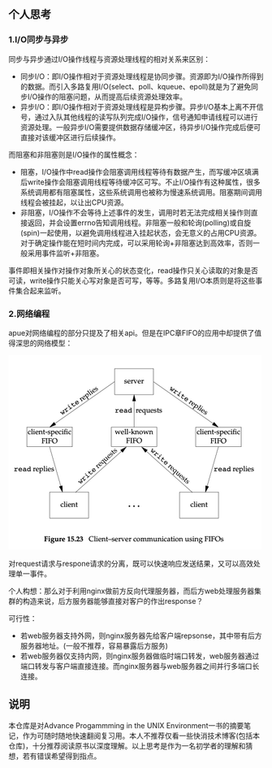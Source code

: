 ## 个人思考

### 1.I/O同步与异步

同步与异步通过I/O操作线程与资源处理线程的相对关系来区别：

- 同步I/O：即I/O操作相对于资源处理线程是协同步骤。资源即为I/O操作所得到的数据。而引入多路复用I/O(select、poll、kqueue、epoll)就是为了避免同步I/O操作的阻塞问题，从而提高后续资源处理效率。
- 异步I/O：即I/O操作相对于资源处理线程是异构步骤。异步I/O基本上离不开信号，通过入队其他线程的读写队列完成I/O操作，信号通知申请线程可以进行资源处理。一般异步I/O需要提供数据存储缓冲区，待异步I/O操作完成后便可直接对该缓冲区进行后续操作。

而阻塞和非阻塞则是I/O操作的属性概念：

- 阻塞，I/O操作中read操作会阻塞调用线程等待有数据产生，而写缓冲区填满后write操作会阻塞调用线程等待缓冲区可写。不止I/O操作有这种属性，很多系统调用都有阻塞属性，这些系统调用也被称为慢速系统调用。阻塞期间调用线程会被挂起，以让出CPU资源。
- 非阻塞，I/O操作不会等待上述事件的发生，调用时若无法完成相关操作则直接返回，并会设置errno告知调用线程。非阻塞一般和轮询(polling)或自旋(spin)一起使用，以避免调用线程进入挂起状态，会无意义的占用CPU资源。对于确定操作能在短时间内完成，可以采用轮询+非阻塞达到高效率，否则一般采用事件监听+非阻塞。

事件即相关操作对操作对象所关心的状态变化，read操作只关心读取的对象是否可读，write操作只能关心写对象是否可写，等等。多路复用I/O本质则是将这些事件集合起来监听。



### 2.网络编程

apue对网络编程的部分只提及了相关api。但是在IPC章FIFO的应用中却提供了值得深思的网络模型：

<img src="./png/FIFO.png" alt="FIFO.png" style="zoom:50%;" />

对request请求与respone请求的分离，既可以快速响应发送结果，又可以高效处理单一事件。

个人构想：那么对于利用nginx做前方反向代理服务器，而后方web处理服务器集群的构造来说，后方服务器能够直接对客户的作出response？

可行性：

- 若web服务器支持外网，则nginx服务器先给客户端repsonse，其中带有后方服务器地址。(一般不推荐，容易暴露后方服务)
- 若web服务器仅支持内网，则nginx服务器做临时端口转发，web服务器通过端口转发与客户端直接连接。而nginx服务器与web服务器之间并行多端口长连接。





## 说明

本仓库是对Advance Progammming in the UNIX Environment一书的摘要笔记，作为可随时随地快速翻阅复习用。本人不推荐仅看一些快消技术博客(包括本仓库)，十分推荐阅读原书以深度理解。以上思考是作为一名初学者的理解和猜想，若有错误希望得到指点。